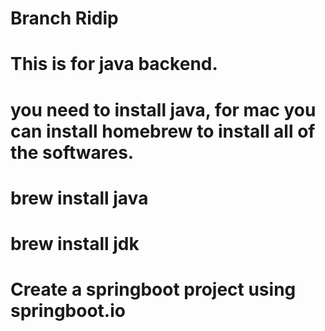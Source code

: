 # Branch Ridip

# This is for java backend.

# you need to install java, for mac you can install homebrew to install all of the softwares.

# brew install java

# brew install jdk

# Create a springboot project using springboot.io
